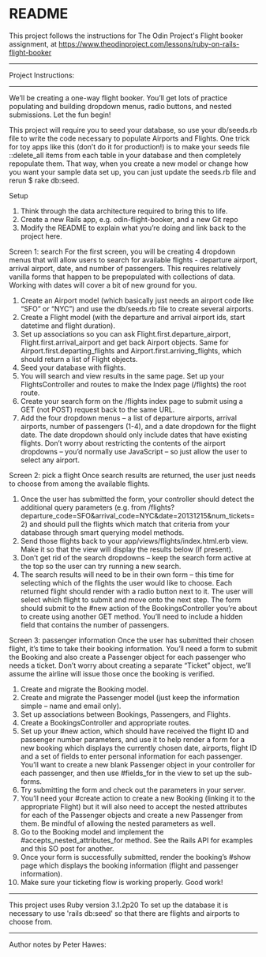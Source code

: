 # README

This project follows the instructions for The Odin Project's Flight booker assignment, at https://www.theodinproject.com/lessons/ruby-on-rails-flight-booker 

------------------ 

Project Instructions:

------------------  

We’ll be creating a one-way flight booker. You’ll get lots of practice populating and building dropdown menus, radio buttons, and nested submissions. Let the fun begin!

This project will require you to seed your database, so use your db/seeds.rb file to write the code necessary to populate Airports and Flights. One trick for toy apps like this (don’t do it for production!) is to make your seeds file ::delete_all items from each table in your database and then completely repopulate them. That way, when you create a new model or change how you want your sample data set up, you can just update the seeds.rb file and rerun $ rake db:seed.

Setup
1) Think through the data architecture required to bring this to life.  
2) Create a new Rails app, e.g. odin-flight-booker, and a new Git repo  
3) Modify the README to explain what you’re doing and link back to the project here.  


Screen 1: search
For the first screen, you will be creating 4 dropdown menus that will allow users to search for available flights - departure airport, arrival airport, date, and number of passengers. This requires relatively vanilla forms that happen to be prepopulated with collections of data. Working with dates will cover a bit of new ground for you.

1) Create an Airport model (which basically just needs an airport code like “SFO” or “NYC”) and use the db/seeds.rb file to create several airports.
2) Create a Flight model (with the departure and arrival airport ids, start datetime and flight duration).
3) Set up associations so you can ask Flight.first.departure_airport, Flight.first.arrival_airport and get back Airport objects. Same for Airport.first.departing_flights and Airport.first.arriving_flights, which should return a list of Flight objects.
4) Seed your database with flights.
5) You will search and view results in the same page. Set up your FlightsController and routes to make the Index page (/flights) the root route.
6) Create your search form on the /flights index page to submit using a GET (not POST) request back to the same URL.
7) Add the four dropdown menus – a list of departure airports, arrival airports, number of passengers (1-4), and a date dropdown for the flight date. The date dropdown should only include dates that have existing flights. Don’t worry about restricting the contents of the airport dropdowns – you’d normally use JavaScript – so just allow the user to select any airport. 

Screen 2: pick a flight
Once search results are returned, the user just needs to choose from among the available flights.

1) Once the user has submitted the form, your controller should detect the additional query parameters (e.g. from /flights?departure_code=SFO&arrival_code=NYC&date=20131215&num_tickets=2) and should pull the flights which match that criteria from your database through smart querying model methods.
2) Send those flights back to your app/views/flights/index.html.erb view. Make it so that the view will display the results below (if present).
3) Don’t get rid of the search dropdowns – keep the search form active at the top so the user can try running a new search.
4) The search results will need to be in their own form – this time for selecting which of the flights the user would like to choose. Each returned flight should render with a radio button next to it. The user will select which flight to submit and move onto the next step. The form should submit to the #new action of the BookingsController you’re about to create using another GET method. You’ll need to include a hidden field that contains the number of passengers.

Screen 3: passenger information
Once the user has submitted their chosen flight, it’s time to take their booking information. You’ll need a form to submit the Booking and also create a Passenger object for each passenger who needs a ticket. Don’t worry about creating a separate “Ticket” object, we’ll assume the airline will issue those once the booking is verified.

1) Create and migrate the Booking model.
2) Create and migrate the Passenger model (just keep the information simple – name and email only).
3) Set up associations between Bookings, Passengers, and Flights.
4) Create a BookingsController and appropriate routes.
5) Set up your #new action, which should have received the flight ID and passenger number parameters, and use it to help render a form for a new booking which displays the currently chosen date, airports, flight ID and a set of fields to enter personal information for each passenger. You’ll want to create a new blank Passenger object in your controller for each passenger, and then use #fields_for in the view to set up the sub-forms.
6) Try submitting the form and check out the parameters in your server.
7) You’ll need your #create action to create a new Booking (linking it to the appropriate Flight) but it will also need to accept the nested attributes for each of the Passenger objects and create a new Passenger from them. Be mindful of allowing the nested parameters as well.
8) Go to the Booking model and implement the #accepts_nested_attributes_for method. See the Rails API for examples and this SO post for another.
9) Once your form is successfully submitted, render the booking’s #show page which displays the booking information (flight and passenger information).
10) Make sure your ticketing flow is working properly. Good work!

-------------------------  

This project uses Ruby version 3.1.2p20 
To set up the database it is necessary to use 'rails db:seed' so that there are flights and airports to choose from.

--------------------------

Author notes by Peter Hawes: